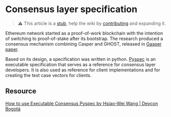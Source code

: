 # Consensus layer specification 

> :warning: This article is a [stub](https://en.wikipedia.org/wiki/Wikipedia:Stub), help the wiki by [contributing](/contributing.md) and expanding it.

Ethereum network started as a proof-of-work blockchain with the intention of switching to proof-of-stake after its bootstrap. The research produced a consensus mechanism combining Casper and GHOST, released in [Gasper paper](https://arxiv.org/abs/2003.03052).

Based on its design, a specification was written in python. [Pyspec](https://github.com/ethereum/consensus-specs) is an executable specification that serves as a reference for consensus layer developers. It is also used as reference for client implementations and for creating the test case vectors for clients.

## Resource

[How to use Executable Consensus Pyspec by Hsiao-Wei Wang | Devcon Bogotá](https://www.youtube.com/watch?v=ZDUfYJkTeYw)